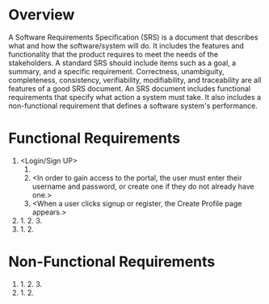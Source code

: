 # Overview

A Software Requirements Specification (SRS) is a document that describes what and how the software/system will do. It includes the features and functionality that the product requires to meet the needs of the stakeholders. A standard SRS should include items such as a goal, a summary, and a specific requirement. Correctness, unambiguity, completeness, consistency, verifiability, modifiability, and traceability are all features of a good SRS document. An SRS document includes functional requirements that specify what action a system must take. It also includes a non-functional requirement that defines a software system's performance.

# Functional Requirements


1. <Login/Sign UP>
    1. <A login page will be displayed when the user clicks on the Login key.>
    2. <In order to gain access to the portal, the user must enter their username and password, or create one if they do not already have one.>
    3. <When a user clicks signup or register, the Create Profile page appears.>
1. <Search facilty>
    1. <Allow the user to choose from a variety of options on the screen.>
    2. <Allow the user to browse through iteams.>
    3. <If no matches are found, notify the user.>
1. <Display the items>
    1. <Including the results of the item searches>
    2. <Monitor the user purchases of iteams.>
    

# Non-Functional Requirements

1. <Security>
    1. <The system must use secure sockets in all transactions.>
    2. <The system must confirm all transactions with the customer's browser.>
    3. <The system shall not leave any cookies containing the user password on the customer's computer.>
1. <Maintainability>
    1. <A database is used to maintain the database, and the application server manages the site.>
    2. <The program's initialization will be performed.>
  

